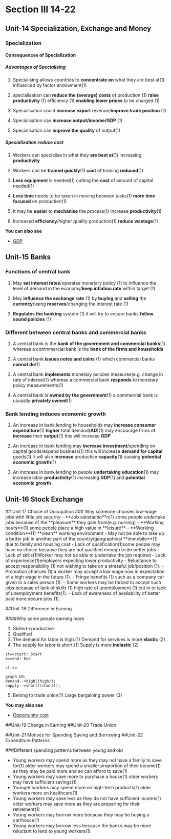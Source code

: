 # Section III 14-22

## Unit-14 Specialization, Exchange and Money
### Specialization
<span id="specialization" />

#### Consequences of Specialization

##### Advantages of Specialising

1. Specialising allows countries to **concentrate on** what they are best at(1) influenced by factor endowment(1)

2. specialisation can **reduce the (average) costs** of production (1) **raise productivity** (1) efficiency (1) **enabling lower prices** to be charged (1)

3. Specialisation could **increase export** revenue/**improve trade position** (1)

4. Specialisation can **increase output/income/GDP** (1)

5. Specialisation can **improve the quality** of output(1)

##### Specialization reduce cost
1. Workers can specialise in what they **are best at**(1) increasing **productivity**

2. Workers can be **trained quickly**(1) **cost** of training **reduced**(1)

3. **Less equipment** is needed(1) cutting the **cost** of amount of capital needed(1)

4. **Less time** needs to be taken in moving between tasks(1) **more time focused** on production(1)

5. It may be **easier** to **mechanise** the process(1) increase **productivity**(1)

6. Increased **efficiency**/higher quality production(1) **reduce wastage**(1)


**You can also see**

* [GDP](section5.md#gdp)





## Unit-15 Banks
<span id="banks" />

### Functions of central bank
1. May **set interest rates**/operates monetary policy (1) to influence the level of demand in the economy/**keep inflation rate** within target (1)

2. May **influence the exchange rate** (1) by **buying** and **selling** the **currency**/using **reserves**/changing the interest rate (1)

3. **Regulates the banking** system (1) it will try to ensure banks **follow sound policies** (1)

### Different between central banks and commercial banks
1. A central bank is the **bank of the government and commercial banks**(1) whereas a commmercial bank is the **bank of the firms and households**

2. A central bank **issues notes and coins** (1) which commercial banks **cannot do**(1)

3. A central bank **implements** monetary policies measures(e.g. change in rate of interest(1) whereas a commercial bank **responds** to monetary policy measurements(1)

4. A central bank is **owned by the government**(1) a commercial bank is ususally **privately owned**(1)

### Bank lending induces economic growth
1. An increase in bank lending to households may **increase consumer expenditure**(1) **higher** total demand(**AD**)(1) may encourage firms ot **increase** their **output**(1) this will increase **GDP**

2. An increase in bank lending may **increase investment**/spending on capital goods/expand business(1) this will increase **demand for capital** goods(1) it will also **increase** productive **capacity**(1) causing **potential economic growth**(1)

3. An increase in bank lending to people **undertaking education**(1) may increase labor **productivity**(1) increasing **GDP**(1) and **potential economic growth**

## Unit-16 Stock Exchange
<span id="" />
## Unit 17 Choice of Occupation
<span id="" />
### Why someone chooses low-wage jobs with little job security
- **Job satisfactio**n(1) some people undertake jobs because of the **pleasure** they gain from(e.g. nursing)
- **Working hours**(1) some people place a high value in **leisure**
- **Working condition**(1) **clean** working environment
- May not be able to take up a better job in another part of the country/geographical **immobile**(1) due to family and housing cost
- Lack of qualification(1)some people may have no choice because they are not qualified enough to do better jobs
- Lack of skills(1)Worker may not be able to undertake the job required
- Lack of experience(1)employers expecting lower productivity
- Reluctance to accept responsibility (1) not wishing to take on a stressful job/position (1).
- Promotion chances (1) a worker may accept a low wage now in expectation of a high wage in the future (1).
- Fringe benefits (1) such as a company car given to a sales person (1).
- Some workers may be forced to accept such jobs because of lack of skills (1) high rate of unemployment (1) cut in or lack of unemployment benefits(1).
- Lack of awareness of availability of better paid more secure jobs (1).

##Unit-18 Difference in Earning

####Why some people earning more

1. Skilled->productive
2. Qualified
3. The demand for labor is high.(1) Demand for services is more **elastic** (2)
4. The supply for labor is short.(1) Supply is more **inelastic** (2)

```flow
st=>start: Start
e=>end: End

st->e

```

```mermaid
graph LR;
demand-->high((high));
supply-->short((short));

```

5. Belong to trade union(1) Large bargaining power (2)

**You may also see**

* [Opportunity cost](#trade_union)



##Unit-19 Change in Earning
<span id="" />
##Unit-20 Trade Union
<span id="trade_union" />


##Unit-21 Motives for Spending Saving and Borrowing
<span id="" />
##Unit-22 Expenditure Patterns
<span id="expenditure_patterns"></span>

###Different spending patterns between young and old
- Young workers may spend more as they may not have a family to save for(1) older workers may spend a smaller proportion of their income(1) as they may be paid more and so can afford to save(1)
- Young workers may save more to purchase a house(1) older workers may have sufficient savings(1)
- Younger workers may spend more on high-tech products(1) older workers more on healthcare(1)
- Young workers may save less as they do not have sufficient income(1) older workers may save more as they are preparing for their retirement(1)
- Young workers may borrow more because they may be buying a car/house(1)
- Young workers may borrow less because the banks may be more reluctant to lend to young workers(1)



